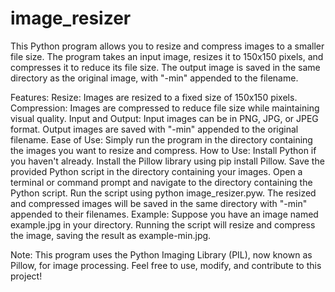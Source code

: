 # image_resizer

This Python program allows you to resize and compress images to a smaller file size. The program takes an input image, resizes it to 150x150 pixels, and compresses it to reduce its file size. The output image is saved in the same directory as the original image, with "-min" appended to the filename.

Features:
Resize: Images are resized to a fixed size of 150x150 pixels.
Compression: Images are compressed to reduce file size while maintaining visual quality.
Input and Output: Input images can be in PNG, JPG, or JPEG format. Output images are saved with "-min" appended to the original filename.
Ease of Use: Simply run the program in the directory containing the images you want to resize and compress.
How to Use:
Install Python if you haven't already.
Install the Pillow library using pip install Pillow.
Save the provided Python script in the directory containing your images.
Open a terminal or command prompt and navigate to the directory containing the Python script.
Run the script using python image_resizer.pyw.
The resized and compressed images will be saved in the same directory with "-min" appended to their filenames.
Example:
Suppose you have an image named example.jpg in your directory. Running the script will resize and compress the image, saving the result as example-min.jpg.

Note:
This program uses the Python Imaging Library (PIL), now known as Pillow, for image processing.
Feel free to use, modify, and contribute to this project!
